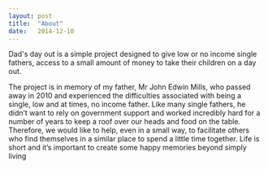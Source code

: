 ```yaml
---
layout: post
title:  "About"
date:   2014-12-10
---
```


<p class="intro"><span class="dropcap">D</span>ad's day out is a simple project designed to give low or no income single fathers, access to a small amount of money to take their children on a day out.</p>

The project is in memory of my father, Mr John Edwin Mills, who passed away in 2010 and experienced the difficulties associated with being a single, low and at times, no income father. Like many single fathers, he didn’t want to rely on government support and worked incredibly hard for a number of years to keep a roof over our heads and food on the table.   Therefore, we would like to help, even in a small way, to facilitate others who find themselves in a similar place to spend a little time together. Life is short and it’s important to create some happy memories beyond simply living

